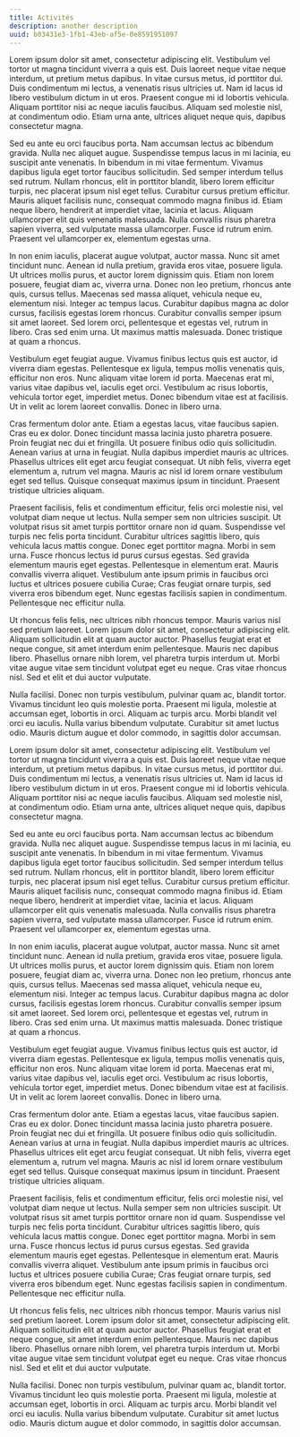 ```yaml
---
title: Activités
description: another description
uuid: b03431e3-1fb1-43eb-af5e-0e8591951097
---
```


Lorem ipsum dolor sit amet, consectetur adipiscing elit. Vestibulum vel tortor ut magna tincidunt viverra a quis est. Duis laoreet neque vitae neque interdum, ut pretium metus dapibus. In vitae cursus metus, id porttitor dui. Duis condimentum mi lectus, a venenatis risus ultricies ut. Nam id lacus id libero vestibulum dictum in ut eros. Praesent congue mi id lobortis vehicula. Aliquam porttitor nisi ac neque iaculis faucibus. Aliquam sed molestie nisl, at condimentum odio. Etiam urna ante, ultrices aliquet neque quis, dapibus consectetur magna.

Sed eu ante eu orci faucibus porta. Nam accumsan lectus ac bibendum gravida. Nulla nec aliquet augue. Suspendisse tempus lacus in mi lacinia, eu suscipit ante venenatis. In bibendum in mi vitae fermentum. Vivamus dapibus ligula eget tortor faucibus sollicitudin. Sed semper interdum tellus sed rutrum. Nullam rhoncus, elit in porttitor blandit, libero lorem efficitur turpis, nec placerat ipsum nisl eget tellus. Curabitur cursus pretium efficitur. Mauris aliquet facilisis nunc, consequat commodo magna finibus id. Etiam neque libero, hendrerit at imperdiet vitae, lacinia et lacus. Aliquam ullamcorper elit quis venenatis malesuada. Nulla convallis risus pharetra sapien viverra, sed vulputate massa ullamcorper. Fusce id rutrum enim. Praesent vel ullamcorper ex, elementum egestas urna.

In non enim iaculis, placerat augue volutpat, auctor massa. Nunc sit amet tincidunt nunc. Aenean id nulla pretium, gravida eros vitae, posuere ligula. Ut ultrices mollis purus, et auctor lorem dignissim quis. Etiam non lorem posuere, feugiat diam ac, viverra urna. Donec non leo pretium, rhoncus ante quis, cursus tellus. Maecenas sed massa aliquet, vehicula neque eu, elementum nisi. Integer ac tempus lacus. Curabitur dapibus magna ac dolor cursus, facilisis egestas lorem rhoncus. Curabitur convallis semper ipsum sit amet laoreet. Sed lorem orci, pellentesque et egestas vel, rutrum in libero. Cras sed enim urna. Ut maximus mattis malesuada. Donec tristique at quam a rhoncus.

Vestibulum eget feugiat augue. Vivamus finibus lectus quis est auctor, id viverra diam egestas. Pellentesque ex ligula, tempus mollis venenatis quis, efficitur non eros. Nunc aliquam vitae lorem id porta. Maecenas erat mi, varius vitae dapibus vel, iaculis eget orci. Vestibulum ac risus lobortis, vehicula tortor eget, imperdiet metus. Donec bibendum vitae est at facilisis. Ut in velit ac lorem laoreet convallis. Donec in libero urna.

Cras fermentum dolor ante. Etiam a egestas lacus, vitae faucibus sapien. Cras eu ex dolor. Donec tincidunt massa lacinia justo pharetra posuere. Proin feugiat nec dui et fringilla. Ut posuere finibus odio quis sollicitudin. Aenean varius at urna in feugiat. Nulla dapibus imperdiet mauris ac ultrices. Phasellus ultrices elit eget arcu feugiat consequat. Ut nibh felis, viverra eget elementum a, rutrum vel magna. Mauris ac nisl id lorem ornare vestibulum eget sed tellus. Quisque consequat maximus ipsum in tincidunt. Praesent tristique ultricies aliquam.

Praesent facilisis, felis et condimentum efficitur, felis orci molestie nisi, vel volutpat diam neque ut lectus. Nulla semper sem non ultricies suscipit. Ut volutpat risus sit amet turpis porttitor ornare non id quam. Suspendisse vel turpis nec felis porta tincidunt. Curabitur ultrices sagittis libero, quis vehicula lacus mattis congue. Donec eget porttitor magna. Morbi in sem urna. Fusce rhoncus lectus id purus cursus egestas. Sed gravida elementum mauris eget egestas. Pellentesque in elementum erat. Mauris convallis viverra aliquet. Vestibulum ante ipsum primis in faucibus orci luctus et ultrices posuere cubilia Curae; Cras feugiat ornare turpis, sed viverra eros bibendum eget. Nunc egestas facilisis sapien in condimentum. Pellentesque nec efficitur nulla.

Ut rhoncus felis felis, nec ultrices nibh rhoncus tempor. Mauris varius nisl sed pretium laoreet. Lorem ipsum dolor sit amet, consectetur adipiscing elit. Aliquam sollicitudin elit at quam auctor auctor. Phasellus feugiat erat et neque congue, sit amet interdum enim pellentesque. Mauris nec dapibus libero. Phasellus ornare nibh lorem, vel pharetra turpis interdum ut. Morbi vitae augue vitae sem tincidunt volutpat eget eu neque. Cras vitae rhoncus nisl. Sed et elit et dui auctor vulputate.

Nulla facilisi. Donec non turpis vestibulum, pulvinar quam ac, blandit tortor. Vivamus tincidunt leo quis molestie porta. Praesent mi ligula, molestie at accumsan eget, lobortis in orci. Aliquam ac turpis arcu. Morbi blandit vel orci eu iaculis. Nulla varius bibendum vulputate. Curabitur sit amet luctus odio. Mauris dictum augue et dolor commodo, in sagittis dolor accumsan.

Lorem ipsum dolor sit amet, consectetur adipiscing elit. Vestibulum vel tortor ut magna tincidunt viverra a quis est. Duis laoreet neque vitae neque interdum, ut pretium metus dapibus. In vitae cursus metus, id porttitor dui. Duis condimentum mi lectus, a venenatis risus ultricies ut. Nam id lacus id libero vestibulum dictum in ut eros. Praesent congue mi id lobortis vehicula. Aliquam porttitor nisi ac neque iaculis faucibus. Aliquam sed molestie nisl, at condimentum odio. Etiam urna ante, ultrices aliquet neque quis, dapibus consectetur magna.

Sed eu ante eu orci faucibus porta. Nam accumsan lectus ac bibendum gravida. Nulla nec aliquet augue. Suspendisse tempus lacus in mi lacinia, eu suscipit ante venenatis. In bibendum in mi vitae fermentum. Vivamus dapibus ligula eget tortor faucibus sollicitudin. Sed semper interdum tellus sed rutrum. Nullam rhoncus, elit in porttitor blandit, libero lorem efficitur turpis, nec placerat ipsum nisl eget tellus. Curabitur cursus pretium efficitur. Mauris aliquet facilisis nunc, consequat commodo magna finibus id. Etiam neque libero, hendrerit at imperdiet vitae, lacinia et lacus. Aliquam ullamcorper elit quis venenatis malesuada. Nulla convallis risus pharetra sapien viverra, sed vulputate massa ullamcorper. Fusce id rutrum enim. Praesent vel ullamcorper ex, elementum egestas urna.

In non enim iaculis, placerat augue volutpat, auctor massa. Nunc sit amet tincidunt nunc. Aenean id nulla pretium, gravida eros vitae, posuere ligula. Ut ultrices mollis purus, et auctor lorem dignissim quis. Etiam non lorem posuere, feugiat diam ac, viverra urna. Donec non leo pretium, rhoncus ante quis, cursus tellus. Maecenas sed massa aliquet, vehicula neque eu, elementum nisi. Integer ac tempus lacus. Curabitur dapibus magna ac dolor cursus, facilisis egestas lorem rhoncus. Curabitur convallis semper ipsum sit amet laoreet. Sed lorem orci, pellentesque et egestas vel, rutrum in libero. Cras sed enim urna. Ut maximus mattis malesuada. Donec tristique at quam a rhoncus.

Vestibulum eget feugiat augue. Vivamus finibus lectus quis est auctor, id viverra diam egestas. Pellentesque ex ligula, tempus mollis venenatis quis, efficitur non eros. Nunc aliquam vitae lorem id porta. Maecenas erat mi, varius vitae dapibus vel, iaculis eget orci. Vestibulum ac risus lobortis, vehicula tortor eget, imperdiet metus. Donec bibendum vitae est at facilisis. Ut in velit ac lorem laoreet convallis. Donec in libero urna.

Cras fermentum dolor ante. Etiam a egestas lacus, vitae faucibus sapien. Cras eu ex dolor. Donec tincidunt massa lacinia justo pharetra posuere. Proin feugiat nec dui et fringilla. Ut posuere finibus odio quis sollicitudin. Aenean varius at urna in feugiat. Nulla dapibus imperdiet mauris ac ultrices. Phasellus ultrices elit eget arcu feugiat consequat. Ut nibh felis, viverra eget elementum a, rutrum vel magna. Mauris ac nisl id lorem ornare vestibulum eget sed tellus. Quisque consequat maximus ipsum in tincidunt. Praesent tristique ultricies aliquam.

Praesent facilisis, felis et condimentum efficitur, felis orci molestie nisi, vel volutpat diam neque ut lectus. Nulla semper sem non ultricies suscipit. Ut volutpat risus sit amet turpis porttitor ornare non id quam. Suspendisse vel turpis nec felis porta tincidunt. Curabitur ultrices sagittis libero, quis vehicula lacus mattis congue. Donec eget porttitor magna. Morbi in sem urna. Fusce rhoncus lectus id purus cursus egestas. Sed gravida elementum mauris eget egestas. Pellentesque in elementum erat. Mauris convallis viverra aliquet. Vestibulum ante ipsum primis in faucibus orci luctus et ultrices posuere cubilia Curae; Cras feugiat ornare turpis, sed viverra eros bibendum eget. Nunc egestas facilisis sapien in condimentum. Pellentesque nec efficitur nulla.

Ut rhoncus felis felis, nec ultrices nibh rhoncus tempor. Mauris varius nisl sed pretium laoreet. Lorem ipsum dolor sit amet, consectetur adipiscing elit. Aliquam sollicitudin elit at quam auctor auctor. Phasellus feugiat erat et neque congue, sit amet interdum enim pellentesque. Mauris nec dapibus libero. Phasellus ornare nibh lorem, vel pharetra turpis interdum ut. Morbi vitae augue vitae sem tincidunt volutpat eget eu neque. Cras vitae rhoncus nisl. Sed et elit et dui auctor vulputate.

Nulla facilisi. Donec non turpis vestibulum, pulvinar quam ac, blandit tortor. Vivamus tincidunt leo quis molestie porta. Praesent mi ligula, molestie at accumsan eget, lobortis in orci. Aliquam ac turpis arcu. Morbi blandit vel orci eu iaculis. Nulla varius bibendum vulputate. Curabitur sit amet luctus odio. Mauris dictum augue et dolor commodo, in sagittis dolor accumsan.


